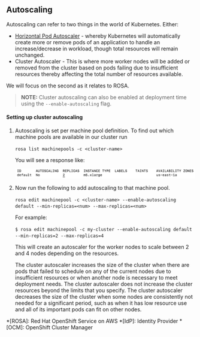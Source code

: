 ## Autoscaling

Autoscaling can refer to two things in the world of Kubernetes.  Either:

- [Horizontal Pod Autoscaler](https://kubernetes.io/docs/tasks/run-application/horizontal-pod-autoscale/) - whereby Kubernetes will automatically create more or remove pods of an application to handle an increase/decrease in workload, though total resources will remain unchanged.
- Cluster Autoscaler - This is where more worker nodes will be added or removed from the cluster based on pods failing due to insufficient resources thereby affecting the total number of resources available.

We will focus on the second as it relates to ROSA.

>**NOTE:** Cluster autoscaling can also be enabled at deployment time using the `--enable-autoscaling` flag.

#### Setting up cluster autoscaling
1. Autoscaling is set per machine pool definition. To find out which machine pools are available in our cluster run

	`rosa list machinepools -c <cluster-name>`

    You will see a response like:

    ![mp](images/7-mp.png)

1. Now run the following to add autoscaling to that machine pool.

    `rosa edit machinepool -c <cluster-name> --enable-autoscaling default --min-replicas=<num> --max-replicas=<num>`

    For example:
    
    `$ rosa edit machinepool -c my-cluster --enable-autoscaling default --min-replicas=2 --max-replicas=4`

    This will create an autoscaler for the worker nodes to scale between 2 and 4 nodes depending on the resources. 

    The cluster autoscaler increases the size of the cluster when there are pods that failed to schedule on any of the current nodes due to insufficient resources or when another node is necessary to meet deployment needs. The cluster autoscaler does not increase the cluster resources beyond the limits that you specify. The cluster autoscaler decreases the size of the cluster when some nodes are consistently not needed for a significant period, such as when it has low resource use and all of its important pods can fit on other nodes.


*[ROSA]: Red Hat OpenShift Service on AWS
*[IdP]: Identity Provider
*[OCM]: OpenShift Cluster Manager